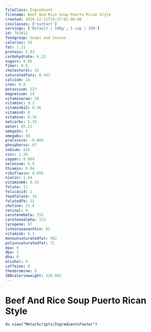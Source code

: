 ```yaml
---
fileClass: Ingredient
filename: Beef And Rice Soup Puerto Rican Style
created: 2024-12-21T19:27:02-06:00
cssclasses: ['nutFact']
servings: ['Default | 100g','1 cup | 250']
id: 783812
foodgroup: Soups and Sauces
calories: 59
fat: 1.21
protein: 5.83
carbohydrate: 6.23
sugars: 0.85
fiber: 0.9
cholesterol: 15
saturatedfats: 0.447
calcium: 14
iron: 0.8
potassium: 227
magnesium: 14
vitaminarae: 20
vitaminc: 9.2
vitaminb12: 0.36
vitamind: 0
vitamine: 0.16
netcarbs: 5.33
water: 85.11
omega3s: 3
omega6s: 56
pralscore: -0.004
phosphorus: 67
sodium: 426
zinc: 1.39
copper: 0.069
selenium: 5.9
thiamin: 0.04
riboflavin: 0.056
niacin: 1.44
vitaminb6: 0.15
folate: 11
folicacid: 1
foodfolate: 10
folatedfe: 12
choline: 23.6
retinol: 0
carotenebeta: 153
carotenealpha: 172
lycopene: 87
luteinzeaxanthin: 81
vitamink: 6.3
monounsaturatedfat: 492
polyunsaturatedfat: 72
epa: 0
dpa: 3
dha: 0
alcohol: 0
caffeine: 0
theobromine: 0
200calorieweight: 338.983
---
```


# Beef And Rice Soup Puerto Rican Style

```dataviewjs
dv.view("Meta/Scripts/IngredientsFooter")
```